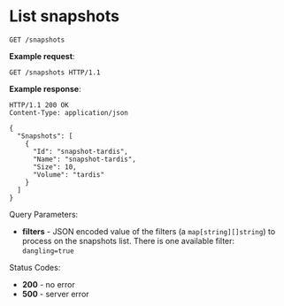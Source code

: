 # List snapshots

`GET /snapshots`

**Example request**:

    GET /snapshots HTTP/1.1

**Example response**:

    HTTP/1.1 200 OK
    Content-Type: application/json

    {
      "Snapshots": [
        {
          "Id": "snapshot-tardis",
          "Name": "snapshot-tardis",
          "Size": 10,
          "Volume": "tardis"
        }
      ]
    }

Query Parameters:

- **filters** - JSON encoded value of the filters (a `map[string][]string`) to process on the snapshots list. There is one available filter: `dangling=true`

Status Codes:

-   **200** - no error
-   **500** - server error
